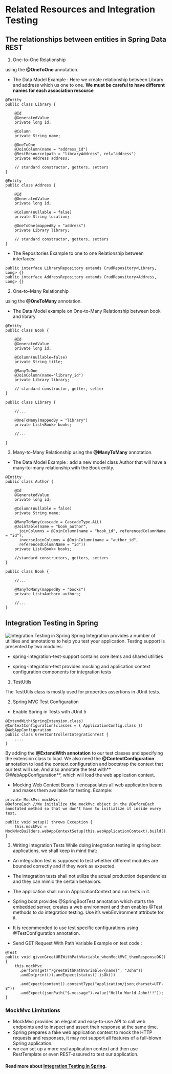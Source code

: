 # Related Resources and Integration Testing

## The relationships between entities in Spring Data REST
1. One-to-One Relationship

using the **@OneToOne** annotation.

* The Data Model
Example : 
Here we create relationship between Library and address which us one to one. **We must be careful to have different names for each association resource**

```
@Entity
public class Library {

    @Id
    @GeneratedValue
    private long id;

    @Column
    private String name;

    @OneToOne
    @JoinColumn(name = "address_id")
    @RestResource(path = "libraryAddress", rel="address")
    private Address address;
    
    // standard constructor, getters, setters
}

@Entity
public class Address {

    @Id
    @GeneratedValue
    private long id;

    @Column(nullable = false)
    private String location;

    @OneToOne(mappedBy = "address")
    private Library library;

    // standard constructor, getters, setters
}
```
* The Repositories
Example to one to one Relationship between interfaces:

```
public interface LibraryRepository extends CrudRepository<Library, Long> {}
public interface AddressRepository extends CrudRepository<Address, Long> {}
``` 

2.  One-to-Many Relationship

using the **@OneToMany** annotation.
* The Data Model
example on One-to-Many Relationship between book and library 

```
@Entity
public class Book {

    @Id
    @GeneratedValue
    private long id;
    
    @Column(nullable=false)
    private String title;
    
    @ManyToOne
    @JoinColumn(name="library_id")
    private Library library;
    
    // standard constructor, getter, setter
}

public class Library {
 
    //...
 
    @OneToMany(mappedBy = "library")
    private List<Book> books;
 
    //...
 
}
```

3. Many-to-Many Relationship
using the **@ManyToMany** annotation.

* The Data Model
Example : add a new model class Author that will have a many-to-many relationship with the Book entity.

```
@Entity
public class Author {

    @Id
    @GeneratedValue
    private long id;

    @Column(nullable = false)
    private String name;

    @ManyToMany(cascade = CascadeType.ALL)
    @JoinTable(name = "book_author", 
      joinColumns = @JoinColumn(name = "book_id", referencedColumnName = "id"), 
      inverseJoinColumns = @JoinColumn(name = "author_id", 
      referencedColumnName = "id"))
    private List<Book> books;

    //standard constructors, getters, setters
}

public class Book {
 
    //...
 
    @ManyToMany(mappedBy = "books")
    private List<Author> authors;
 
    //...
}
```

## Integration Testing in Spring
![Integration Testing in Spring](https://learningarmy.com/wp-content/uploads/2021/10/image_2021-10-10_210459-623x350.png)
Spring Integration provides a number of utilities and annotations to help you test your application. Testing support is presented by two modules:

* spring-integration-test-support contains core items and shared utilities

* spring-integration-test provides mocking and application context configuration components for integration tests

1. TestUtils

The TestUtils class is mostly used for properties assertions in JUnit tests.

2. Spring MVC Test Configuration
* Enable Spring in Tests with JUnit 5

```
@ExtendWith(SpringExtension.class)
@ContextConfiguration(classes = { ApplicationConfig.class })
@WebAppConfiguration
public class GreetControllerIntegrationTest {
    ....
}
```
By adding the **@ExtendWith annotation** to our test classes and specifying the extension class to load.
We also need the **@ContextConfiguration** annotation to load the context configuration and bootstrap the context that our test will use.
And also annotate the test with** @WebAppConfiguration**, which will load the web application context.


* Mocking Web Context Beans
It encapsulates all web application beans and makes them available for testing.
Example: 

```
private MockMvc mockMvc;
@BeforeEach //We initialize the mockMvc object in the @BeforeEach annotated method so that we don't have to initialize it inside every test.

public void setup() throws Exception {
    this.mockMvc = MockMvcBuilders.webAppContextSetup(this.webApplicationContext).build();
}
```

3. Writing Integration Tests
While doing integration testing in spring boot applications, we shall keep in mind that:

* An integration test is supposed to test whether different modules are bounded correctly and if they work as expected.
* The integration tests shall not utilize the actual production dependencies and they can mimic the certain behaviors.

* The application shall run in ApplicationContext and run tests in it.
* Spring boot provides @SpringBootTest annotation which starts the embedded server, creates a web environment and then enables @Test methods to do integration testing. Use it’s webEnvironment attribute for it.
* It is recommended to use test specific configurations using @TestConfiguration annotation.

* Send GET Request With Path Variable
Example on test code :

```
@Test
public void givenGreetURIWithPathVariable_whenMockMVC_thenResponseOK() {
    this.mockMvc
      .perform(get("/greetWithPathVariable/{name}", "John"))
      .andDo(print()).andExpect(status().isOk())
      
      .andExpect(content().contentType("application/json;charset=UTF-8"))
      .andExpect(jsonPath("$.message").value("Hello World John!!!"));
}
```

### MockMvc Limitations
* MockMvc provides an elegant and easy-to-use API to call web endpoints and to inspect and assert their response at the same time.
*  Spring prepares a fake web application context to mock the HTTP requests and responses, it may not support all features of a full-blown Spring application.
* we can set up a more real application context and then use RestTemplate or even REST-assured to test our application.

#### Read more about [Integration Testing in Spring](https://www.baeldung.com/integration-testing-in-spring).



